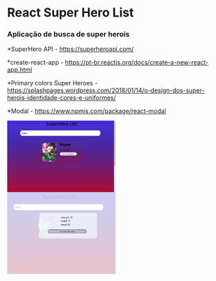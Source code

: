 # React Super Hero List

### Aplicação de busca de super herois

*SuperHero API - https://superheroapi.com/

*create-react-app - https://pt-br.reactjs.org/docs/create-a-new-react-app.html

*Primary colors Super Heroes - https://splashpages.wordpress.com/2018/01/14/o-design-dos-super-herois-identidade-cores-e-uniformes/

*Modal - https://www.npmjs.com/package/react-modal


<img align="center" height="50%" width="50%" src="./public/hero.jpeg" alt="prtscr">
<img align="center" height="50%" width="50%" src="./public/super.jpeg" alt="prtscr">
